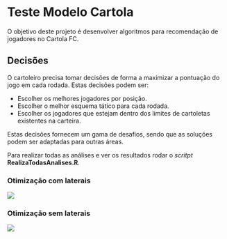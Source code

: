 # Teste Modelo Cartola

O objetivo deste projeto é desenvolver algoritmos para recomendação de jogadores no Cartola FC.

## Decisões

O cartoleiro precisa tomar decisões de forma a  maximizar a pontuação do jogo em cada rodada. Estas decisões podem ser:

- Escolher os melhores jogadores por posição.
- Escolher o melhor esquema tático para cada rodada.
- Escolher os jogadores que estejam dentro dos limites de cartoletas existentes na carteira.

Estas decisões fornecem um gama de desafios, sendo que as soluções podem ser adaptadas para outras áreas.

Para realizar todas as análises e ver os resultados rodar o *scritpt* **RealizaTodasAnalises.R**.


### Otimização com laterais

![](http://mathurl.com/yco6b8q8.png)


### Otimização sem laterais

![](http://mathurl.com/ybhw3nkl.png)